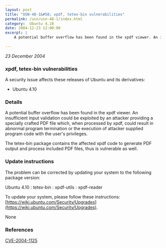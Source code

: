```yaml
---
layout: post
title: "USN-48-1&#58; xpdf, tetex-bin vulnerabilities"
permalink: /usn/usn-48-1/index.html
category:  Ubuntu 4.10
date: 2004-12-23 12:00:00
excerpt: |
    A potential buffer overflow has been found in the xpdf viewer. An insufficient input validation could be exploited by an attacker providing a specially crafted PDF file which, when processed by xpdf, could result in abnormal program termination or the execution of attacker supplied program code with the user&#39;s privileges.
    
--- 
```

 
 

*23 December 2004*

### xpdf, tetex-bin vulnerabilities

A security issue affects these releases of Ubuntu and its derivatives:

* Ubuntu 4.10

### Details

A potential buffer overflow has been found in the xpdf viewer. An insufficient input validation could be exploited by an attacker providing a specially crafted PDF file which, when processed by xpdf, could result in abnormal program termination or the execution of attacker supplied program code with the user&#39;s privileges.

The tetex-bin package contains the affected xpdf code to generate PDF output and process included PDF files, thus is vulnerable as well.

### Update instructions

The problem can be corrected by updating your system to the following package version:

Ubuntu 4.10
 : tetex-bin 
 : xpdf-utils 
 : xpdf-reader 

To update your system, please follow these instructions: [https://wiki.ubuntu.com/Security/Upgrades](https://wiki.ubuntu.com/Security/Upgrades).

None

### References

 
 [CVE-2004-1125](http://people.ubuntu.com/~ubuntu-security/cve/CVE-2004-1125)
 

